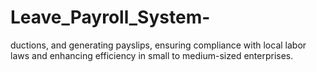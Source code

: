# Leave_Payroll_System-
ductions, and generating payslips, ensuring compliance with local labor laws and enhancing efficiency in small to medium-sized enterprises.
